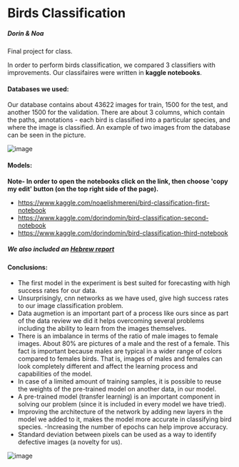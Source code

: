 # Birds Classification
##### Dorin & Noa

Final project for class.

In order to perform birds classification, we compared 3 classifiers with improvements.
Our classifaires were written in **kaggle notebooks**.

#### Databases we used:
Our database contains about 43622 images for train, 1500 for the test, and another 1500 for the validation.
There are about 3 columns, which contain the paths, annotations - each bird is classified into a particular species, and where the image is classified.
An example of two images from the database can be seen in the picture.

![image](https://user-images.githubusercontent.com/58748407/138856566-391d869d-48db-471e-817d-4512366122fb.png)

#### Models:
**Note- In order to open the notebooks click on the link, then choose 'copy my edit' button (on the top right side of the page).**
- https://www.kaggle.com/noaelishmereni/bird-classification-first-notebook
- https://www.kaggle.com/dorindomin/bird-classification-second-notebook
- https://www.kaggle.com/dorindomin/bird-classification-third-notebook

##### We also included an [Hebrew report](https://github.com/DorinDomin/Practical-topics-in-Machine-Learning-/blob/c827c19884ac61ca84f4fd4f235f0838c5c47388/finalProjectReport.pdf)

#### Conclusions:
- The first model in the experiment is best suited for forecasting with high success rates for our data.
- Unsurprisingly, cnn networks as we have used, give high success rates to our image classification problem.
- Data augmetion is an important part of a process like ours since as part of the data review we did it helps
overcoming several problems including the ability to learn from the images themselves.
- There is an imbalance in terms of the ratio of male images to female images. About 80% are pictures of a male and the rest of a female. This fact is important because males are typical in a wider range of colors compared to females birds. That is, images of males and females can look completely different and affect the learning process and capabilities of the model.
- In case of a limited amount of training samples, it is possible to reuse the weights of the pre-trained model on another data, in our model.
- A pre-trained model (transfer learning) is an important component in solving our problem (since it is included in every model we have tried).
- Improving the architecture of the network by adding new layers in the model we added to it, makes the model more accurate in classifying bird species.
-Increasing the number of epochs can help improve accuracy.
- Standard deviation between pixels can be used as a way to identify defective images (a novelty for us).



![image](https://user-images.githubusercontent.com/58748407/138860045-98b200b0-e66b-4f82-80b2-7f1611bd7b7c.png)
